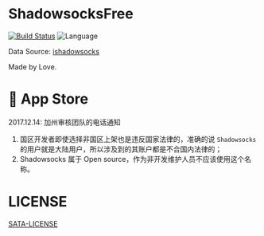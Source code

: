 # ShadowsocksFree
[![Build Status](https://travis-ci.org/ChengLuffy/ShadowsocksFree.svg?branch=master)](https://travis-ci.org/ChengLuffy/ShadowsocksFree)
![Language](https://img.shields.io/badge/language-swift-orange.svg)

Data Source: [ishadowsocks](https://go.ishadowx.net)

Made by Love. 

#  App Store
2017.12.14: 加州审核团队的电话通知

1. 国区开发者即使选择非国区上架也是违反国家法律的，准确的说 `Shadowsocks` 的用户就是大陆用户，所以涉及到的其账户都是不合国内法律的；
2. Shadowsocks 属于 Open source，作为非开发维护人员不应该使用这个名称。

# LICENSE
[SATA-LICENSE][907fa31f]

  [907fa31f]: ./LICENSE "LICENSE"
